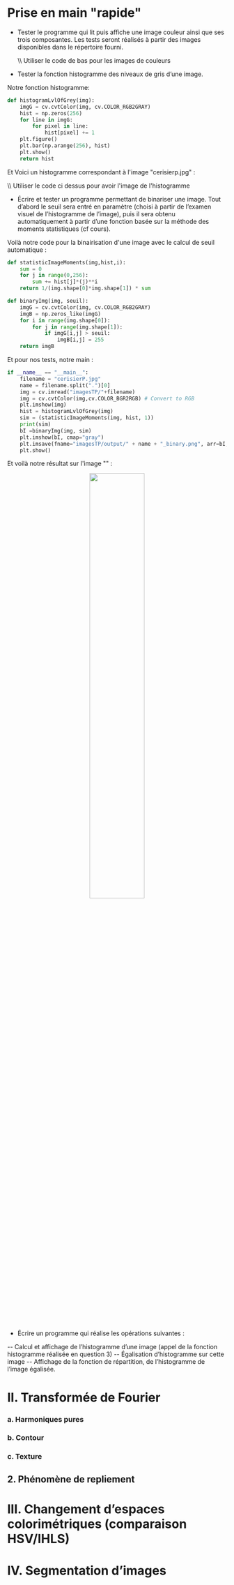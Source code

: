# Prise en main "rapide"

- Tester le programme qui lit puis affiche une image couleur ainsi que ses trois composantes. Les tests seront réalisés à partir des images disponibles dans le répertoire fourni.

  \\\ Utiliser le code de bas pour les images de couleurs
  
- Tester la fonction histogramme des niveaux de gris d’une image.

Notre fonction histogramme:

```python
def histogramLvlOfGrey(img):
    imgG = cv.cvtColor(img, cv.COLOR_RGB2GRAY)
    hist = np.zeros(256)
    for line in imgG:
        for pixel in line:
            hist[pixel] += 1
    plt.figure()
    plt.bar(np.arange(256), hist)
    plt.show()
    return hist
```

Et Voici un histogramme correspondant à l'image "cerisierp.jpg" :

\\\ Utiliser le code ci dessus pour avoir l'image de l'histogramme
  
- Écrire et tester un programme permettant de binariser une image. Tout d’abord le seuil sera entré en paramètre (choisi à partir de l’examen visuel de l’histogramme de l’image), puis il sera obtenu automatiquement à partir d’une fonction basée sur la méthode des moments statistiques (cf cours).

Voilà notre code pour la binairisation d'une image avec le calcul de seuil automatique :

```python
def statisticImageMoments(img,hist,i):
    sum = 0
    for j in range(0,256):
        sum += hist[j]*(j)**i
    return 1/(img.shape[0]*img.shape[1]) * sum

def binaryImg(img, seuil):
    imgG = cv.cvtColor(img, cv.COLOR_RGB2GRAY)
    imgB = np.zeros_like(imgG)
    for i in range(img.shape[0]):
        for j in range(img.shape[1]):
            if imgG[i,j] > seuil:
                imgB[i,j] = 255
    return imgB
```

Et pour nos tests, notre main : 

```python
if __name__ == "__main__":
    filename = "cerisierP.jpg"
    name = filename.split(".")[0]
    img = cv.imread("imagesTP/"+filename)
    img = cv.cvtColor(img,cv.COLOR_BGR2RGB) # Convert to RGB
    plt.imshow(img)
    hist = histogramLvlOfGrey(img)
    sim = (statisticImageMoments(img, hist, 1))
    print(sim)
    bI =binaryImg(img, sim)
    plt.imshow(bI, cmap="gray")
    plt.imsave(fname="imagesTP/output/" + name + "_binary.png", arr=bI, format="png", cmap="gray")
    plt.show()
```

Et voilà notre résultat sur l'image "" :
<p align="center">
  <image style="width:50%;" src="https://github.com/nicopyright/TP-image/assets/104890990/fb4b078e-87e0-4965-a01d-22e135202d1f"></image>
</p>



- Écrire un programme qui réalise les opérations suivantes :
  
-- Calcul et affichage de l’histogramme d’une image (appel de la fonction   histogramme réalisée en question 3)
-- Égalisation d’histogramme sur cette image
-- Affichage de la fonction de répartition, de l’histogramme de l’image égalisée.

# II. Transformée de Fourier

### a. Harmoniques pures

### b. Contour

### c. Texture

## 2. Phénomène de repliement

# III. Changement d’espaces colorimétriques (comparaison HSV/IHLS)

# IV. Segmentation d’images
